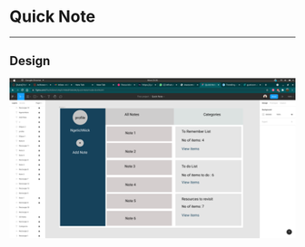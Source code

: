 # Quick Note
*****
## Design
![alt text](https://github.com/Roney-juma/NoteBook-Flask/blob/master/app/static/images/Design.png)